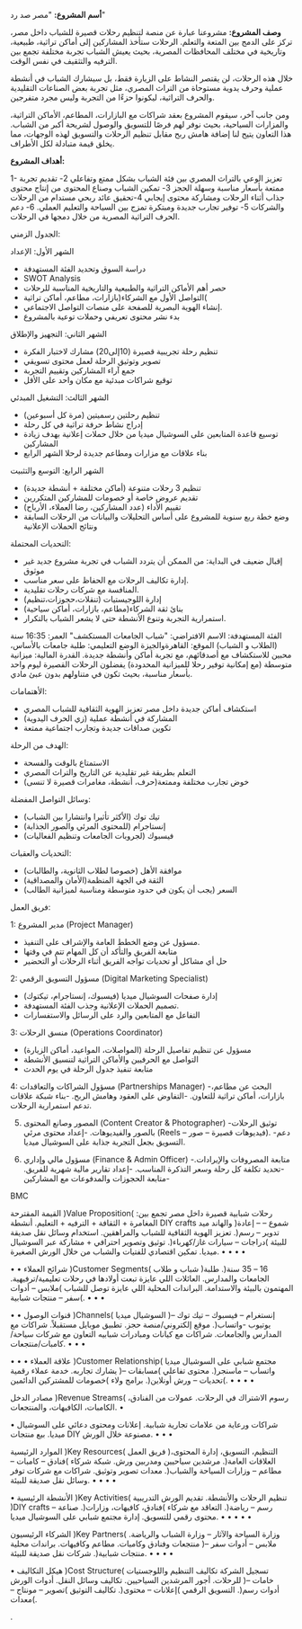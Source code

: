 **أسم المشروع:** 
"مصر صد رد"

**وصف المشروع:** 
مشروعنا عبارة عن منصة لتنظيم رحلات قصيرة للشباب داخل مصر، تركز على الدمج بين المتعة والتعلم. الرحلات ستأخذ المشاركين إلى أماكن
 تراثية، طبيعية، وتاريخية في مختلف المحافظات المصرية، بحيث يعيش الشباب تجربة مختلفة تجمع بين الترفيه والتثقيف في نفس الوقت. 

خلال هذه الرحلات، لن يقتصر النشاط على الزيارة فقط، بل سيشارك الشباب في أنشطة عملية وحرف يدوية مستوحاة من التراث المصري، مثل تجربة بعض الصناعات التقليدية والحرف التراثية، ليكونوا حزءًا من التجربة وليس مجرد متفرجين.

ومن جانب آخر، سيقوم المشروع بعقد شراكات مع البازارات، المطاعم، الأماكن التراثية، والمزارات السياحية، بحيث نوفر لهم فرصًا للتسويق والوصول لشريحة أكبر من الشباب. هذا التعاون يتيح لنا إضافة هامش ربح مقابل تنظيم الرحلات والتسويق لهذه الوجهات، مما يخلق قيمة متبادلة لكل الأطراف.

**أهداف المشروع:**

1- تعزيز الوعي بالتراث المصري بين فئة الشباب بشكل ممتع وتفاعلي
2- تقديم تجربة ممتعة بأسعار مناسبة وسهلة الحجز
3- تمكين الشباب وصناع المحتوى من إنتاج محتوى جذاب أثناء الرحلات ومشاركة محتوى إيجابي
4-تحقيق عائد ربحي مستدام من الرحلات والشركات
5- توفير تجارب جديدة ومبتكرة تمزج بين السياحة والتعليم العملي.
6- دعم الحرف التراثية المصرية من خلال دمجها في الرحلات.

الجدول الزمني:

الشهر الأول: الإعداد 
- دراسة السوق وتحديد الفئة المستهدفة
- SWOT Analysis
- حصر أهم الأماكن التراثية والطبيعية والتاريخية المناسبة للرحلات
- التواصل الأول مع الشركاء(بازارات، مطاعم، أماكن تراثية( 
- إنشاء الهوية البصرية للصفحة على منصات التواصل الاجتماعي.
- بدء نشر محتوى تعريفي وحملات توعية بالمشروع

الشهر الثاني: التجهيز والإطلاق
- تنظيم رحلة تجريبية قصيرة (10إلى20) مشارك لاختبار الفكرة
- تصوير وتوثيق الرحلة لعمل محتوى تسويقي
- جمع آراء المشاركين وتقييم التجربة
- توقيع شراكات مبدئية مع مكان واحد على الأقل

الشهر الثالث: التشغيل المبدئي
- تنظيم رحلتين رسميتين (مرة كل أسبوعين)
- إدراج نشاط حرفة تراثية في كل رحلة
- توسيع قاعدة المتابعين على السوشيال ميديا من خلال حملات إعلانية بهدف زيادة المشاركين
- بناء علاقات مع مزارات ومطاعم جديدة لرحلا الشهر الرابع

الشهر الرابع: التوسع والتثبيت
- تنظيم 3 رحلات متنوعة (أماكن مختلفة + أنشطة جديدة)
- تقديم عروض خاصة أو خصومات للمشاركين المتكررين
- تقييم الأداء (عدد المشاركين، رضا العملاء، الأرباح)
- وضع خطة ربع سنوية للمشروع على أساس التحليلات والبيانات من الرحلات السابقة ونتائج الحملات الإعلانية

التحديات المحتملة:

- إقبال ضعيف في البداية: من الممكن أن يتردد الشباب في تجربة مشروع جديد غير موثوق
- إدارة تكاليف الرحلات مع الحفاظ على سعر مناسب. 
- المنافسة مع شركات رحلات تقليدية.
- إدارة اللوجيستيات (تنقلات،حجوزات،تنظيم)
- بنائ ثقة الشركاء(مطاعم، بازارات، أماكن سياحية)
- استمرارية التجربة وتنوع الأنشطة حتى لا يشعر الشباب بالتكرار.


الفئة المستهدفة:
الاسم الافتراضي: "شباب الجامعات المستكشف"
العمر: 16:35 سنة (الطلاب و الشباب)
الموقع: القاهرةوالجيزة
الوضع التعليمي: طلبة جامعات بالأساس، محبين للاستكشاف مع أصدقائهم، مع تجربة أماكن وأنشطة جديدة.
القدرة المالية: ميزانية متوسطة (مع إمكانية توفير رحلا للميزانية المحدودة) يفضلون الرحلات القصيرة ليوم واحد بأسعار مناسبة، بحيث تكون في متناولهم بدون عبئ مادي.

الأهتمامات:
- استكشاف أماكن جديدة داخل مصر
تعزيز الهوية الثقافية للشباب المصري
- المشاركة في أنشطة عملية (زي الحرف اليدوية)
- تكوين صداقات جديدة وتجارب اجتماعية ممتعة

الهدف من الرحلة:
- الاستمتاع بالوقت والفسحة
- التعلم بطريقة غير تقليدية عن التاريخ والتراث المصري
- خوض تجارب مختلفة وممتعة(حرف، أنشطة، مغامرات قصيرة لا تنسى)


وسائل التواصل المفضلة: 
- تيك توك (الأكثر تأثيرا وانتشارا بين الشباب)
- إنستاجرام (للمحتوى المرئي والصور الجذابة)
- فيسبوك (لجروبات الجامعات وتنظيم الفعاليات)

التحديات والعقبات:

- موافقة الأهل (خصوصا لطلاب الثانوية، والطالبات)
- الثقة في الجهة المنظمة(الأمان والمصداقية)
- السعر (يجب أن يكون في حدود متوسطة ومناسبة لميزانية الطالب)


فريق العمل:

1: مدير المشروع (Project Manager)
- مسؤول عن وضع الخطط العامة والإشراف على التنفيذ.
- متابعة الفريق والتأكد أن كل المهام تتم في وقتها
- حل أي مشاكل أو تحديات تواجه الفريق أثناء الرحلات أو التحضير

2: مسؤول التسويق الرقمي (Digital Marketing Specialist)
- إدارة صفحات السوشيال ميديا (فيسبوك، إنستاجرام، تيكتوك)
- تصميم الحملات الإعلانية وجذب الفئة المستهدفة.
- التفاعل مع المتابعين والرد على الرسائل والاستفسارات

3: منسق الرحلات (Operations Coordinator)
- مسؤول عن تنظيم تفاصيل الرحلة (المواصلات، المواعيد، أماكن الزيارة)
- التواصل مع الحرفيين والأماكن التراثية لتنسيق الأنشطة 
- متابعة تنفيذ جدول الرحلة في يوم الحدث

4: مسؤول الشراكات والتعاقدات (Partnerships Manager)
-البحث عن مطاعم، بازارات، أماكن تراثية للتعاون.
-التفاوض على العقود وهامش الربح.
-بناء شبكة علاقات تدعم استمرارية الرحلات.

5. المصور وصانع المحتوى (Content Creator & Photographer)
-توثيق الرحلات بالصور والفيديوهات.
-إعداد محتوى مرئي (Reels – فيديوهات قصيرة – صور).
-دعم التسويق بجعل التجربة جذابة على السوشيال ميديا.

6. مسؤول مالي وإداري (Finance & Admin Officer)
-متابعة المصروفات والإيرادات.
-تحديد تكلفة كل رحلة وسعر التذكرة المناسب.
-إعداد تقارير مالية شهرية للفريق.
-متابعة الحجوزات والمدفوعات مع المشاركين


BMC 


القيمة المقترحة )Value Proposition(
رحلات شبابية قصيرة داخل مصر تجمع بين: المغامرة + الثقافة + الترفيه + التعليم.
أنشطة DIY crafts والهاند ميد )شموع – – إعادة تدوير – رسم(.
تعزيز الهوية الثقافية للشباب والمراهقين.
استخدام وسائل نقل صديقة للبيئة )دراجات – سيارات غاز/كهرباء(.
توثيق وتصوير احترافي + مشاركة عبر السوشيال ميديا.
تمكين اقتصادي للفتيات والشباب من خلال الورش الصغيرة.
•
•
•
•


•
•
شرائح العملاء )Customer Segments(
شباب و طلاب )16 – 35 سنة(.
طلبة الجامعات والمدارس.
العائلات اللي عايزة تبعت أولادها في رحلات تعليمية/ترفيهية.
المهتمون بالبيئة والاستدامة.
البراندات المحلية اللي عايزة توصل للشباب )ملابس – أدوات سفر – منتجات شبابية(.
•
•
•


•
•
قنوات الوصول )Channels(
السوشيال ميديا )إنستغرام – فيسبوك – تيك توك – يوتيوب -واتساب(.
موقع إلكتروني/منصة حجز.
تطبيق موبايل مستقبلاً.
شراكات مع المدارس والجامعات.
شراكات مع كيانات ومبادرات شبابيه
التعاون مع شركات سياحة/كامبات/منتجعات.
•
•
•



•
•
•
علاقة العملاء )Customer Relationship(
مجتمع شبابي على السوشيال ميديا يشارك تجاربه.
خدمة عملاء رقمية )واتساب – ماسنجر(.
محتوى تفاعلي )مسابقات – تحديات – ورش أونلاين(.
برامج ولاء )خصومات للمشتركين الدائمين(.
•
•
•
•


مصادر الدخل )Revenue Streams(
رسوم الاشتراك في الرحلات.
عمولات من الفنادق، الكامبات، الكافيهات، والمنتجعات.
•



•
شراكات ورعاية من علامات تجارية شبابية.
إعلانات ومحتوى دعائي على السوشيال ميديا.
بيع منتجات DIY مصنوعة خلال الورش.
•
•
•


الموارد الرئيسية )Key Resources(
فريق العمل )التنظيم، التسويق، إدارة المحتوى، العلاقات العامة(.
مرشدين سياحيين ومدربين ورش.
شبكة شركاء )فنادق – كامبات – مطاعم – وزارات السياحة والشباب(.
معدات تصوير وتوثيق.
شراكات مع شركات توفر وسائل نقل صديقة للبيئة.
•
•
•
•


•
الأنشطة الرئيسية )Key Activities(
تنظيم الرحلات والأنشطة.
تقديم الورش التدريبية )DIY crafts – رسم – رياضة(.
التعاقد مع شركاء )فنادق، كافيهات، وزارات(.
صناعة محتوى رقمي للتسويق.
إدارة مجتمع شبابي على السوشيال ميديا.
•
•
•
•
•


الشركاء الرئيسيون )Key Partners(
وزارة السياحة والآثار – وزارة الشباب والرياضة.
منتجعات وفنادق وكامبات.
مطاعم وكافيهات.
براندات محلية )ملابس – أدوات سفر – منتجات شبابية(.
شركات نقل صديقة للبيئة.
•
•
•
•

•
هيكل التكاليف )Cost Structure(
تسجيل الشركة
تكاليف التنظيم واللوجستيات للرحلات.
أجور المرشدين السياحيين.
تكاليف وسائل النقل.
أدوات الورش )خامات – أدوات رسم(.
التسويق الرقمي )إعلانات – محتوى(.
تكاليف التوثيق )تصوير – مونتاج – معدات(.












.

